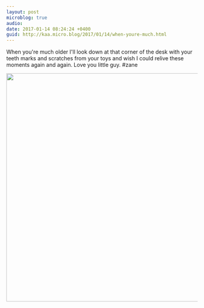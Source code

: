 ```yaml
---
layout: post
microblog: true
audio: 
date: 2017-01-14 08:24:24 +0400
guid: http://kaa.micro.blog/2017/01/14/when-youre-much.html
---
```

When you're much older I'll look down at that corner of the desk with your teeth marks and scratches from your toys and wish I could relive these moments again and again. Love you little guy. #zane

<img src="https://www.kaa.bz/uploads/2018/78559f713f.jpg" width="600" height="600" />
